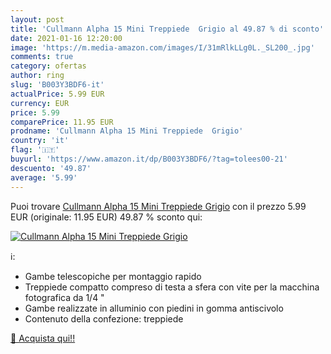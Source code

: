 ```yaml
---
layout: post
title: 'Cullmann Alpha 15 Mini Treppiede  Grigio al 49.87 % di sconto'
date: 2021-01-16 12:20:00
image: 'https://m.media-amazon.com/images/I/31mRlkLLg0L._SL200_.jpg'
comments: true
category: ofertas
author: ring
slug: 'B003Y3BDF6-it'
actualPrice: 5.99 EUR
currency: EUR
price: 5.99
comparePrice: 11.95 EUR
prodname: 'Cullmann Alpha 15 Mini Treppiede  Grigio'
country: 'it'
flag: '🇮🇹'
buyurl: 'https://www.amazon.it/dp/B003Y3BDF6/?tag=tolees00-21'
descuento: '49.87'
average: '5.99'
---
```


Puoi trovare [Cullmann Alpha 15 Mini Treppiede  Grigio](https://www.amazon.it/dp/B003Y3BDF6/?tag=tolees00-21) con il prezzo 5.99 EUR (originale: 11.95 EUR) 49.87 % sconto qui:

[![Cullmann Alpha 15 Mini Treppiede  Grigio](https://m.media-amazon.com/images/I/31mRlkLLg0L._SL200_.jpg)](https://www.amazon.it/dp/B003Y3BDF6/?tag=tolees00-21)

ℹ️:

- Gambe telescopiche per montaggio rapido
- Treppiede compatto compreso di testa a sfera con vite per la macchina fotografica da 1/4 "
- Gambe realizzate in alluminio con piedini in gomma antiscivolo
- Contenuto della confezione: treppiede

[🛒 Acquista qui!!](https://www.amazon.it/dp/B003Y3BDF6/?tag=tolees00-21)
